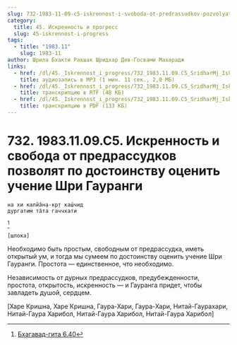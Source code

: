 ```yaml
---
slug: 732-1983-11-09-c5-iskrennost-i-svoboda-ot-predrassudkov-pozvolyat-po-dostoinstvu-otsenit-uchenie-shri-gaurangi
category:
  title: 45. Искренность и прогресс
  slug: 45-iskrennost-i-progress
tags:
  - title: "1983.11"
    slug: 1983-11
author: Шрила Бхакти Ракшак Шридхар Дев-Госвами Махарадж
links:
  - href: /dl/45._Iskrennost_i_progress/732_1983.11.09.C5_SridharMj_Iskrennost_i_svoboda_ot_predrassudkov_pozvoljat_po_dostoinstvu_ocenit_uchenie_Shri_Gaurangi.mp3
    title: аудиозапись в MP3 (1 мин. 11 сек., 2,0 МБ)
  - href: /dl/45._Iskrennost_i_progress/732_1983.11.09.C5_SridharMj_Iskrennost_i_svoboda_ot_predrassudkov_pozvoljat_po_dostoinstvu_ocenit_uchenie_Shri_Gaurangi.rtf
    title: транскрипцию в RTF (48 КБ)
  - href: /dl/45._Iskrennost_i_progress/732_1983.11.09.C5_SridharMj_Iskrennost_i_svoboda_ot_predrassudkov_pozvoljat_po_dostoinstvu_ocenit_uchenie_Shri_Gaurangi.pdf
    title: транскрипцию в PDF (133 КБ)
---
```


# 732. 1983.11.09.C5. Искренность и свобода от предрассудков позволят по достоинству оценить учение Шри Гауранги

    на хи калйа̄н̣а-кр̣т каш́чид
    дургатим̇ та̄та гаччхати
[^_ftn1]

    [шлока]

Необходимо быть простым, свободным от предрассудка, иметь открытый ум, и тогда мы сумеем по достоинству оценить учение Шри Гауранги. Простота — единственное, что необходимо.

Независимость от дурных предрассудков, предубежденности, простота, открытость, искренность — и Гауранга придет, чтобы завладеть душой, сердцем.

[Харе Кришна, Харе Кришна, Гаура-Хари, Гаура-Хари, Нитай-Гаурахари, Нитай-Гаура Харибол, Нитай-Гаура Харибол, Нитай-Гаура Харибол]



[^_ftn1]: [Бхагавад-гита 6.40](../notes/bhagavad-gita/bhagavad-gita-6-40.md)
